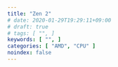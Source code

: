 ```yaml
---
title: "Zen 2"
# date: 2020-01-29T19:29:11+09:00
# draft: true
# tags: [ "", ]
keywords: [ "", ]
categories: [ "AMD", "CPU" ]
noindex: false
---
```


